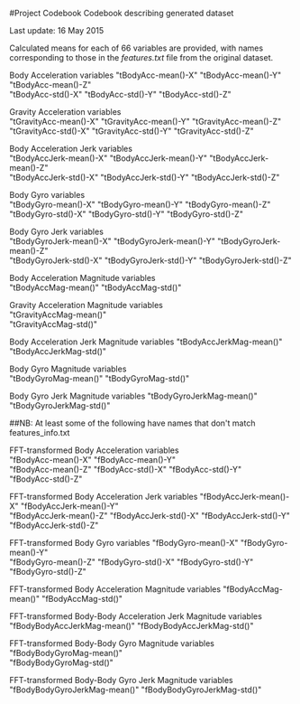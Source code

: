 #Project Codebook
Codebook describing generated dataset

Last update: 16 May 2015

Calculated means for each of 66 variables are provided, with names corresponding to those in the *features.txt*
file from the original dataset.

Body Acceleration variables
"tBodyAcc-mean()-X"           "tBodyAcc-mean()-Y"           "tBodyAcc-mean()-Z"          
"tBodyAcc-std()-X"            "tBodyAcc-std()-Y"            "tBodyAcc-std()-Z"      

Gravity Acceleration variables  
"tGravityAcc-mean()-X"        "tGravityAcc-mean()-Y"        "tGravityAcc-mean()-Z"       
"tGravityAcc-std()-X"         "tGravityAcc-std()-Y"         "tGravityAcc-std()-Z"

Body Acceleration Jerk variables        
"tBodyAccJerk-mean()-X"       "tBodyAccJerk-mean()-Y"       "tBodyAccJerk-mean()-Z"      
"tBodyAccJerk-std()-X"        "tBodyAccJerk-std()-Y"        "tBodyAccJerk-std()-Z" 

Body Gyro variables      
"tBodyGyro-mean()-X"          "tBodyGyro-mean()-Y"          "tBodyGyro-mean()-Z"         
"tBodyGyro-std()-X"           "tBodyGyro-std()-Y"           "tBodyGyro-std()-Z"  

Body Gyro Jerk variables        
"tBodyGyroJerk-mean()-X"      "tBodyGyroJerk-mean()-Y"      "tBodyGyroJerk-mean()-Z"     
"tBodyGyroJerk-std()-X"       "tBodyGyroJerk-std()-Y"       "tBodyGyroJerk-std()-Z" 

Body Acceleration Magnitude variables     
"tBodyAccMag-mean()"          "tBodyAccMag-std()"

Gravity Acceleration Magnitude variables           
"tGravityAccMag-mean()"      
"tGravityAccMag-std()"        

Body Acceleration Jerk Magnitude variables
"tBodyAccJerkMag-mean()"      "tBodyAccJerkMag-std()" 

Body Gyro Magnitude variables     
"tBodyGyroMag-mean()"         "tBodyGyroMag-std()"          

Body Gyro Jerk Magnitude variables
"tBodyGyroJerkMag-mean()"    
"tBodyGyroJerkMag-std()" 

##NB: At least some of the following have names that don't match features_info.txt

FFT-transformed Body Acceleration variables     
"fBodyAcc-mean()-X"           "fBodyAcc-mean()-Y"          
"fBodyAcc-mean()-Z"           "fBodyAcc-std()-X"            "fBodyAcc-std()-Y"           
"fBodyAcc-std()-Z"            

FFT-transformed Body Acceleration Jerk variables
"fBodyAccJerk-mean()-X"       "fBodyAccJerk-mean()-Y"      
"fBodyAccJerk-mean()-Z"       "fBodyAccJerk-std()-X"        "fBodyAccJerk-std()-Y"       
"fBodyAccJerk-std()-Z"        

FFT-transformed Body Gyro variables
"fBodyGyro-mean()-X"          "fBodyGyro-mean()-Y"         
"fBodyGyro-mean()-Z"          "fBodyGyro-std()-X"           "fBodyGyro-std()-Y"          
"fBodyGyro-std()-Z"           

FFT-transformed Body Acceleration Magnitude variables
"fBodyAccMag-mean()"          "fBodyAccMag-std()" 

FFT-transformed Body-Body Acceleration Jerk Magnitude variables         
"fBodyBodyAccJerkMag-mean()"  "fBodyBodyAccJerkMag-std()"   

FFT-transformed Body-Body Gyro Magnitude variables
"fBodyBodyGyroMag-mean()"    
"fBodyBodyGyroMag-std()"      

FFT-transformed Body-Body Gyro Jerk Magnitude variables
"fBodyBodyGyroJerkMag-mean()" "fBodyBodyGyroJerkMag-std()" 